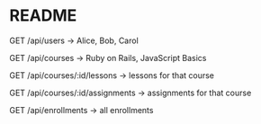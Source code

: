# README

GET /api/users → Alice, Bob, Carol

GET /api/courses → Ruby on Rails, JavaScript Basics

GET /api/courses/:id/lessons → lessons for that course

GET /api/courses/:id/assignments → assignments for that course

GET /api/enrollments → all enrollments
